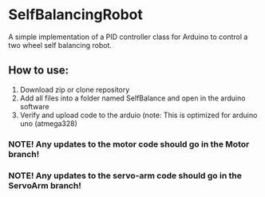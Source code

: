 # SelfBalancingRobot
A simple implementation of a PID controller class for Arduino to control a two wheel self balancing robot.

## How to use:
1. Download zip or clone repository
2. Add all files into a folder named SelfBalance and open in the arduino software
3. Verify and upload code to the arduio (note: This is optimized for arduino uno (atmega328)


### NOTE! Any updates to the motor code should go in the Motor branch!
### NOTE! Any updates to the servo-arm code should go in the ServoArm branch!
